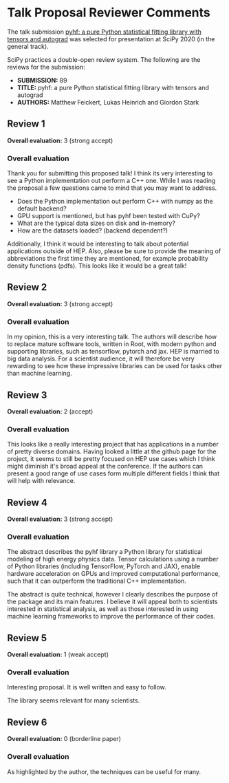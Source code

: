 # Talk Proposal Reviewer Comments

The talk submission [pyhf: a pure Python statistical fitting library with tensors and autograd](https://github.com/matthewfeickert/talk-SciPy-2020) was selected for presentation at SciPy 2020 (in the general track).

SciPy practices a double-open review system.
The following are the reviews for the submission:

- **SUBMISSION:** 89
- **TITLE:** pyhf: a pure Python statistical fitting library with tensors and autograd
- **AUTHORS:** Matthew Feickert, Lukas Heinrich and Giordon Stark

## Review 1

**Overall evaluation:** 3 (strong accept)

### Overall evaluation

Thank you for submitting this proposed talk!
I think its very interesting to see a Python implementation out perform a C++ one.
While I was reading the proposal a few questions came to mind that you may want to address.

* Does the Python implementation out perform C++ with numpy as the default backend?
* GPU support is mentioned, but has pyhf been tested with CuPy?
* What are the typical data sizes on disk and in-memory?
* How are the datasets loaded? (backend dependent?)

Additionally, I think it would be interesting to talk about potential applications outside of HEP.
Also, please be sure to provide the meaning of abbreviations the first time they are mentioned, for example probability density functions (pdfs).
This looks like it would be a great talk!

## Review 2

**Overall evaluation:** 3 (strong accept)

### Overall evaluation

In my opinion, this is a very interesting talk.
The authors will describe how to replace mature software tools, written in Root, with modern python and supporting libraries, such as tensorflow, pytorch and jax.
HEP is married to big data analysis.
For a scientist audience, it will therefore be very rewarding to see how these impressive libraries can be used for tasks other than machine learning.

## Review 3

**Overall evaluation:** 2 (accept)

### Overall evaluation

This looks like  a really interesting project that has applications in a number of pretty diverse domains.
Having looked a little at the github page for the project, it seems to still be pretty focused on HEP use cases which I think might diminish it's broad appeal at the conference.
If the authors can present a good range of use cases form multiple different fields I think that will help with relevance.

## Review 4

**Overall evaluation:** 3 (strong accept)

### Overall evaluation

The abstract describes the pyhf library a Python library for statistical modeling of high energy physics data.
Tensor calculations using a number of Python libraries (including TensorFlow, PyTorch and JAX), enable hardware acceleration on GPUs and improved computational performance, such that it can outperform the traditional C++ implementation.

The abstract is quite technical, however I clearly describes the purpose of the package and its main features.
I believe it will appeal both to scientists interested in statistical analysis, as well as those interested in using machine learning frameworks to improve the performance of their codes.

## Review 5

**Overall evaluation:** 1 (weak accept)

### Overall evaluation

Interesting proposal.
It is well written and easy to follow.

The library seems relevant for many scientists.


## Review 6

**Overall evaluation:** 0 (borderline paper)

### Overall evaluation

As highlighted by the author, the techniques can be useful for many.
